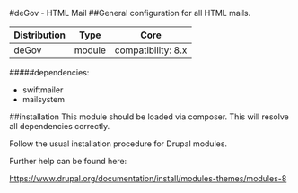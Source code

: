 #deGov - HTML Mail
##General configuration for all HTML mails.

Distribution | Type | Core
--- | --- | ---
deGov | module |  compatibility: 8.x

#####dependencies:
  - swiftmailer
  - mailsystem

##installation
This module should be loaded via composer. This will resolve all dependencies correctly.

Follow the usual installation procedure for Drupal modules.

Further help can be found here:

https://www.drupal.org/documentation/install/modules-themes/modules-8
